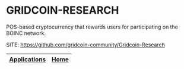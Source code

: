 # GRIDCOIN-RESEARCH

 POS-based cryptocurrency that rewards users for participating on 
 the BOINC network.

 SITE: https://github.com/gridcoin-community/Gridcoin-Research

 | [Applications](https://portable-linux-apps.github.io/apps.html) | [Home](https://portable-linux-apps.github.io)
 | --- | --- |

